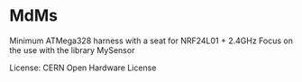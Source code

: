 # MdMs
Minimum ATMega328 harness with a seat for NRF24L01 + 2.4GHz
Focus on the use with the library MySensor

License: CERN Open Hardware License 
